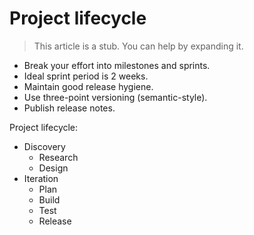 <h1 class='chapter-h1'>Project lifecycle</h1>

<blockquote class='stub-quote'>This article is a stub. You can help by expanding it. <!-- TODO --></blockquote>

- Break your effort into milestones and sprints.
- Ideal sprint period is 2 weeks.
- Maintain good release hygiene.
- Use three-point versioning (semantic-style).
- Publish release notes.

Project lifecycle:

- Discovery
  - Research
  - Design
- Iteration
  - Plan
  - Build
  - Test
  - Release
